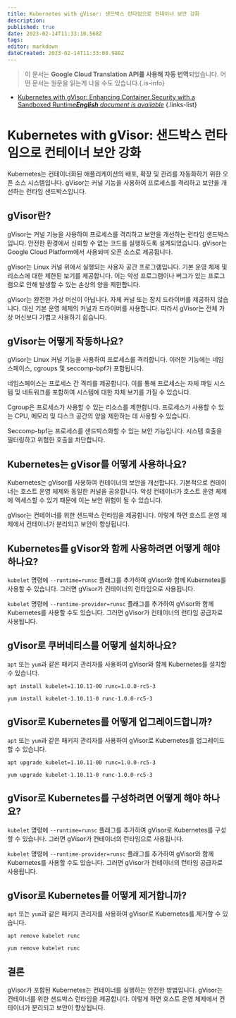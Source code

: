 ```yaml
---
title: Kubernetes with gVisor: 샌드박스 런타임으로 컨테이너 보안 강화
description: 
published: true
date: 2023-02-14T11:33:10.568Z
tags: 
editor: markdown
dateCreated: 2023-02-14T11:33:08.988Z
---
```


> 이 문서는 **Google Cloud Translation API를 사용해 자동 번역**되었습니다.
어떤 문서는 원문을 읽는게 나을 수도 있습니다.{.is-info}



- [Kubernetes with gVisor: Enhancing Container Security with a Sandboxed Runtime***English** document is available*](/en/Knowledge-base/Kubernetes/kubernetes-with-gvisor-enhancing-container-security-with-a-sandboxed-runtime)
{.links-list}


# Kubernetes with gVisor: 샌드박스 런타임으로 컨테이너 보안 강화

Kubernetes는 컨테이너화된 애플리케이션의 배포, 확장 및 관리를 자동화하기 위한 오픈 소스 시스템입니다. gVisor는 커널 기능을 사용하여 프로세스를 격리하고 보안을 개선하는 런타임 샌드박스입니다.

## gVisor란?

gVisor는 커널 기능을 사용하여 프로세스를 격리하고 보안을 개선하는 런타임 샌드박스입니다. 안전한 환경에서 신뢰할 수 없는 코드를 실행하도록 설계되었습니다. gVisor는 Google Cloud Platform에서 사용되며 오픈 소스로 제공됩니다.

gVisor는 Linux 커널 위에서 실행되는 사용자 공간 프로그램입니다. 기본 운영 체제 및 리소스에 대한 제한된 보기를 제공합니다. 이는 악성 프로그램이나 버그가 있는 프로그램으로 인해 발생할 수 있는 손상의 양을 제한합니다.

gVisor는 완전한 가상 머신이 아닙니다. 자체 커널 또는 장치 드라이버를 제공하지 않습니다. 대신 기본 운영 체제의 커널과 드라이버를 사용합니다. 따라서 gVisor는 전체 가상 머신보다 가볍고 사용하기 쉽습니다.

## gVisor는 어떻게 작동하나요?

gVisor는 Linux 커널 기능을 사용하여 프로세스를 격리합니다. 이러한 기능에는 네임스페이스, cgroups 및 seccomp-bpf가 포함됩니다.

네임스페이스는 프로세스 간 격리를 제공합니다. 이를 통해 프로세스는 자체 파일 시스템 및 네트워크를 포함하여 시스템에 대한 자체 보기를 가질 수 있습니다.

Cgroup은 프로세스가 사용할 수 있는 리소스를 제한합니다. 프로세스가 사용할 수 있는 CPU, 메모리 및 디스크 공간의 양을 제한하는 데 사용할 수 있습니다.

Seccomp-bpf는 프로세스를 샌드박스화할 수 있는 보안 기능입니다. 시스템 호출을 필터링하고 위험한 호출을 차단합니다.

## Kubernetes는 gVisor를 어떻게 사용하나요?

Kubernetes는 gVisor를 사용하여 컨테이너의 보안을 개선합니다. 기본적으로 컨테이너는 호스트 운영 체제와 동일한 커널을 공유합니다. 악성 컨테이너가 호스트 운영 체제에 액세스할 수 있기 때문에 이는 보안 위험이 될 수 있습니다.

gVisor는 컨테이너를 위한 샌드박스 런타임을 제공합니다. 이렇게 하면 호스트 운영 체제에서 컨테이너가 분리되고 보안이 향상됩니다.

## Kubernetes를 gVisor와 함께 사용하려면 어떻게 해야 하나요?

`kubelet` 명령에 `--runtime=runsc` 플래그를 추가하여 gVisor와 함께 Kubernetes를 사용할 수 있습니다. 그러면 gVisor가 컨테이너의 런타임으로 사용됩니다.

`kubelet` 명령에 `--runtime-provider=runsc` 플래그를 추가하여 gVisor와 함께 Kubernetes를 사용할 수도 있습니다. 그러면 gVisor가 컨테이너의 런타임 공급자로 사용됩니다.

## gVisor로 쿠버네티스를 어떻게 설치하나요?

`apt` 또는 `yum`과 같은 패키지 관리자를 사용하여 gVisor와 함께 Kubernetes를 설치할 수 있습니다.

```
apt install kubelet=1.10.11-00 runc=1.0.0-rc5-3
```

```
yum install kubelet-1.10.11-0 runc-1.0.0-rc5-3
```

## gVisor로 Kubernetes를 어떻게 업그레이드합니까?

`apt` 또는 `yum`과 같은 패키지 관리자를 사용하여 gVisor로 Kubernetes를 업그레이드할 수 있습니다.

```
apt upgrade kubelet=1.10.11-00 runc=1.0.0-rc5-3
```

```
yum upgrade kubelet-1.10.11-0 runc-1.0.0-rc5-3
```

## gVisor로 Kubernetes를 구성하려면 어떻게 해야 하나요?

`kubelet` 명령에 `--runtime=runsc` 플래그를 추가하여 gVisor로 Kubernetes를 구성할 수 있습니다. 그러면 gVisor가 컨테이너의 런타임으로 사용됩니다.

`kubelet` 명령에 `--runtime-provider=runsc` 플래그를 추가하여 gVisor와 함께 Kubernetes를 사용할 수도 있습니다. 그러면 gVisor가 컨테이너의 런타임 공급자로 사용됩니다.

## gVisor로 Kubernetes를 어떻게 제거합니까?

`apt` 또는 `yum`과 같은 패키지 관리자를 사용하여 gVisor로 Kubernetes를 제거할 수 있습니다.

```
apt remove kubelet runc
```

```
yum remove kubelet runc
```

## 결론

gVisor가 포함된 Kubernetes는 컨테이너를 실행하는 안전한 방법입니다. gVisor는 컨테이너를 위한 샌드박스 런타임을 제공합니다. 이렇게 하면 호스트 운영 체제에서 컨테이너가 분리되고 보안이 향상됩니다.